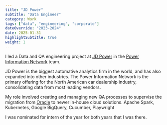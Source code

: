 ```yaml
---
title: "JD Power"
subtitle: "Data Engineer"
category: Work
tags: ["data", "engineering", "corporate"]
dateOverride: "2023-2024"
date: 2025-01-31
highlightSubtitle: true
weight: 1
---
```


I led a Data and QA engineering project at [JD Power](https://www.jdpower.com/business) in the [Power Information Network](https://www.jdpower.com/business/pin-automotive-products) team. 

JD Power is the biggest automative analytics firm in the world, and has also expanded into other industries. The Power Information Network is the primary offering for the North American car dealership industry, consolidating data from most leading vendors. 

My role involved creating and managing new QA processes to supervise the migration from [Oracle](https://www.oracle.com/ca-en/cloud/) to newer in-house cloud solutions. Apache Spark, Kubernetes, Google BigQuery, Cucumber, Playwright

I was nominated for intern of the year for both years that I was there. 